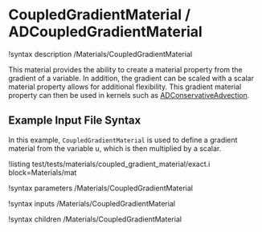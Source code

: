 # CoupledGradientMaterial / ADCoupledGradientMaterial

!syntax description /Materials/CoupledGradientMaterial

This material provides the ability to create a material property from the gradient of a variable. In addition, the gradient can be scaled with a scalar material property allows for additional flexibility. This gradient material property can then be used in kernels such as [ADConservativeAdvection](/ADConservativeAdvection.md).

## Example Input File Syntax

In this example, `CoupledGradientMaterial` is used to define a gradient material from the variable u, which is then multiplied by a scalar.

!listing test/tests/materials/coupled_gradient_material/exact.i block=Materials/mat

!syntax parameters /Materials/CoupledGradientMaterial

!syntax inputs /Materials/CoupledGradientMaterial

!syntax children /Materials/CoupledGradientMaterial
